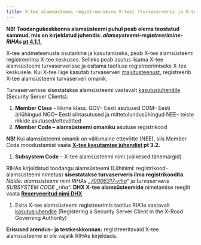 ```yaml
---
title: X-tee alamsüsteemi registreerimine X-teel (turvaserveris ja X-tee keskuses)
---	
```


**NB! Toodangukeskkonna alamsüsteemi puhul peab olema teostatud sammud, mis on kirjeldatud juhendis: _alamsysteemi-registreerimine-RIHAs_ [pt 4.1.1.](/docs/alamsysteemi-registreerimine-RIHAs.md)**

X-tee andmeteenuste osutamine ja kasutamiseks, peab X-tee alamsüsteemi registreerima X-tee keskuses. 
Selleks peab asutus lisama X-tee alamsüsteemi turvaserverisse ja esitama taotluse registreerimiseks X-tee keskusele.
Kui X-tee liige kasutab turvaserveri [majutusteenust](https://moodle.ria.ee/mod/page/view.php?id=381), registreerib X-tee alamsüsteemi turvaserveri omanik.

Turvaserverisse sisestatakse alamsüsteemi vastavalt [kasutusjuhendile](http://x-road.eu/docs/x-road_v6_security_server_user_guide.pdf) (Security Server Clients):

1. **Member Class** - liikme klass.
GOV– Eesti asutused
COM– Eesti äriühingud
NGO– Eesti sihtasutused ja mittetulundusühingud
NEE– teiste riikide asutused/ettevõtted 
1. **Member Code – alamsüsteemi omaniku** asutuse registrikood

**NB!** Kui alamsüsteemi omanik on välismaine ettevõtte (NEE), siis Member Code moodustamist vaata **[X-tee kasutamise juhendist](https://moodle.ria.ee/mod/page/view.php?id=288) pt 3.2.**
1. **Subsystem Code** – X-tee alamsüsteemi nimi (väikesed tähemärgid). 

RIHAs kirjeldatud  toodangu alamsüsteemi (Lühinimi: registrikood-alamsüsteemi nimetus) **sisestatakse turvaserveris ilma registrikoodita**. 
*Näide: alamsüsteemi nimi RIHAs „[70006317-riha](https://www.riha.ee/Infos%C3%BCsteemid/Vaata/70006317-riha)“ ja turvaserveris  SUBSYSTEM CODE „riha“.*
**DHX X-tee alamsüsteemide** nimetamise reeglit vaata **[Reserveeritud nimi DHX](https://e-gov.github.io/DHX/)** 
1. Esita X-tee alamsüsteemi registreerimis taotlus RIA'le vastavalt [kasutusjuhendile](http://x-road.eu/docs/x-road_v6_security_server_user_guide.pdf)  (Registering a Security Server Client in the X-Road Governing Authority)

**Erisused arendus- ja testkeskkonnas:** registreeritavaid X-tee alamsüsteeme ei ole vajalik RIHAs kirjeldada.

